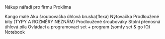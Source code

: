 Nákup nářadí pro firmu Proklima


Kango malé
Aku šroubovačka
úhlová bruska(flexa)
Nýtovačka
Prodloužené bity (TYPY A ROZMĚRY NEZNÁM)
Prodloužené šroubováky
Stolní přenosná úhlová pila
Ovládací a programovací set + program (somfy set & go IO)
Notebook